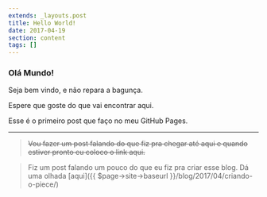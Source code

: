 ```yaml
---
extends: _layouts.post
title: Hello World!
date: 2017-04-19
section: content
tags: []
---
```


### Olá Mundo!

Seja bem vindo, e não repara a bagunça.

Espere que goste do que vai encontrar aqui.

Esse é o primeiro post que faço no meu GitHub Pages.

--- 

> ~~Vou fazer um post falando do que fiz pra chegar até aqui e quando estiver pronto eu coloco o link aqui.~~

> Fiz um post falando um pouco do que eu fiz pra criar esse blog. Dá uma olhada [aqui]({{ $page->site->baseurl }}/blog/2017/04/criando-o-piece/)